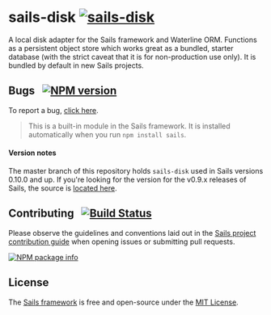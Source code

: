 # sails-disk <a href="http://en.wikipedia.org/wiki/Embedded_database"><img src="http://sailsjs.com/images/icon_hardisk.png" title="sails-disk"/></a>

A local disk adapter for the Sails framework and Waterline ORM.  Functions as a persistent object store which works great as a bundled, starter database (with the strict caveat that it is for non-production use only).  It is bundled by default in new Sails projects.


## Bugs &nbsp; [![NPM version](https://badge.fury.io/js/sails-disk.svg)](http://npmjs.com/package/sails-disk)

To report a bug, [click here](http://sailsjs.com/bugs).

> This is a built-in module in the Sails framework.  It is installed automatically when you run `npm install sails`.

#### Version notes

The master branch of this repository holds `sails-disk` used in Sails versions 0.10.0 and up.  If you're looking for the version for the v0.9.x releases of Sails, the source is [located here](https://github.com/balderdashy/sails-disk/releases/tag/v0.9.7).

## Contributing &nbsp; [![Build Status](https://travis-ci.org/balderdashy/sails-disk.svg?branch=master)](https://travis-ci.org/balderdashy/sails-disk)

Please observe the guidelines and conventions laid out in the [Sails project contribution guide](http://sailsjs.com/contribute) when opening issues or submitting pull requests.

[![NPM package info](https://nodei.co/npm/sails-disk.png?downloads=true)](http://npmjs.com/package/sails-disk)

## License

The [Sails framework](http://sailsjs.com) is free and open-source under the [MIT License](http://sailsjs.com/license).
